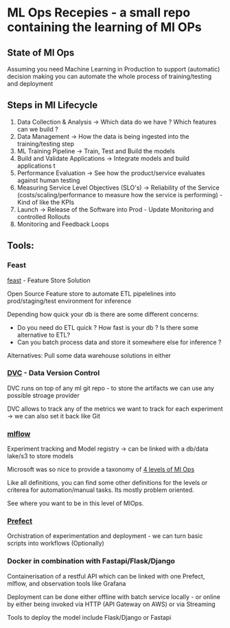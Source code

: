 #  ML Ops Recepies - a small repo containing the learning of Ml OPs

## State of Ml Ops

Assuming you need Machine Learning in Production to support (automatic) decision making you can automate the whole process of training/testing and deployment 

## Steps in Ml Lifecycle

1. Data Collection & Analysis -> Which data do we have ? Which features can we build ?
2. Data Management -> How the data is being ingested into the training/testing step
3. ML Training Pipeline -> Train, Test and Build the models
4. Build and Validate Applications ->  Integrate models and build applications t
5. Performance Evaluation -> See how the product/service evaluates against human testing
6. Measuring Service Level Objectives (SLO's) -> Reliability of the Service (costs/scaling/performance to measure how the service is performing) - Kind of like the KPIs 
7. Launch -> Release of the Software into Prod - Update Monitoring and controlled Rollouts 
8. Monitoring and Feedback Loops


## Tools:

### Feast

[feast](https://feast.dev) - Feature Store Solution 

Open Source Feature store to automate ETL pipelelines into prod/staging/test environment for inference

Depending how quick your db is there are some different concerns: 
* Do you need do ETL quick ? How fast is your db ? Is there some alternative to ETL? 
* Can you batch process data and store it somewhere else for inference ? 

Alternatives: Pull some data warehouse solutions in either 

### [DVC](https://www.dvc.org) - Data Version Control

DVC runs on top of any ml git repo - to store the artifacts we can use any possible stroage provider 

DVC allows to track any of the metrics we want to track for each experiment -> we can also set it back like Git 


### [mlflow](https://mlflow.org)

Experiment tracking and Model registry -> can be linked with a db/data lake/s3 to store models 

Microsoft was so nice to provide a taxonomy of [4 levels of Ml Ops](https://learn.microsoft.com/en-us/azure/architecture/example-scenario/mlops/mlops-maturity-model)

Like all definitions, you can find some other definitions for the levels or criterea for automation/manual tasks. Its mostly problem oriented. 

See where you want to be in this level of MlOps. 

### [Prefect](https://prefect.io)

Orchistration of experimentation and deployment - we can turn basic scripts into workflows (Optionally)


### Docker in combination with Fastapi/Flask/Django

Containerisation of a restful API which can be linked with one Prefect, mlflow, and observation tools like Grafana 

Deployment can be done either offline with batch service locally - or online by either being invoked via HTTP (API Gateway on AWS) or via Streaming

Tools to deploy the model include Flask/Django or Fastapi


